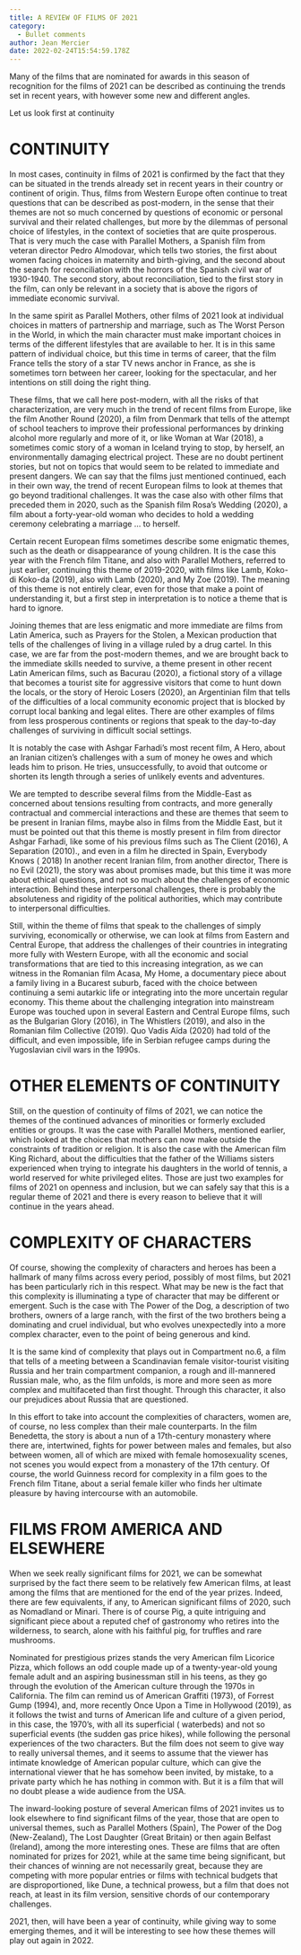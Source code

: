 ```yaml
---
title: A REVIEW OF FILMS OF 2021
category:
  - Bullet comments
author: Jean Mercier
date: 2022-02-24T15:54:59.178Z
---
```

Many of the films that are nominated for awards in this season of recognition for the films of 2021 can be described as continuing the trends set in recent years, with however some new and different angles.

Let us look first at continuity

# CONTINUITY

In most cases, continuity in films of 2021 is confirmed by the fact that they can be situated in the trends already set in recent years in their country or continent of origin. 
Thus, films from Western Europe often continue to treat questions that can be described as post-modern, in the sense that their themes are not so much concerned by questions of economic or personal survival and their related challenges, but more by the dilemmas of personal choice of lifestyles, in the context of societies that are quite prosperous. That is very much the case with Parallel Mothers, a Spanish film from veteran director Pedro Almodovar, which tells two stories, the first about women facing choices in maternity and birth-giving, and the second about the search for reconciliation with the horrors of the Spanish civil war of 1930-1940. The second story, about reconciliation, tied to the first story in the film, can only be relevant in a society that is above the rigors of immediate economic survival.

In the same spirit as Parallel Mothers, other films of 2021 look at  individual choices in matters of partnership and marriage, such as The Worst Person in the World, in which the main character must make important choices in terms of the different lifestyles that are available to her. It is in this same pattern of individual choice, but this time in terms of career, that the film France tells the story of a star TV news anchor in France, as she is sometimes torn between her career, looking for the spectacular, and her intentions on still doing the right thing.

These films, that we call here post-modern, with all the risks of that characterization, are very much in the trend of recent films from Europe, like the film Another Round (2020), a film from Denmark that tells of the attempt of school teachers to improve their professional performances by drinking alcohol more regularly and more of it, or like Woman at War (2018), a sometimes comic story of a woman in Iceland trying to stop, by herself, an environmentally damaging electrical project. These are no doubt pertinent stories, but not on topics that would seem to be related to immediate and present dangers. 
We can say that the films just mentioned continued, each in their own way, the trend of recent European films to look at themes that go beyond traditional challenges. It was the case also with other films that preceded them in 2020, such as the Spanish film Rosa’s Wedding (2020), a film about a forty-year-old woman who decides to hold a wedding ceremony celebrating a marriage … to herself.

Certain recent European films sometimes describe some enigmatic themes, such as the death or disappearance of young children. It is the case this year with the French film Titane, and also with Parallel Mothers, referred to just earlier, continuing this theme of 2019-2020, with films like Lamb, Koko-di Koko-da (2019), also with Lamb (2020), and My Zoe (2019).  The meaning of this theme is not entirely clear, even for those that make a point of understanding it, but a first step in interpretation is to notice a theme that is hard to ignore.

Joining themes that are less enigmatic and more immediate are films from Latin America, such as Prayers for the Stolen, a Mexican production that tells of the challenges of living in a village ruled by a drug cartel. In this case, we are far from the post-modern themes, and we are brought back to the immediate skills needed to survive, a theme present in other recent Latin American films, such as Bacurau (2020), a fictional story of a village that becomes a tourist site for aggressive visitors that come to hunt down the locals, or the story of Heroic Losers (2020), an Argentinian film that tells of the difficulties of a local community economic project that is blocked by corrupt local banking and legal elites.
There are other examples of films from less prosperous continents or regions that speak to the day-to-day challenges of surviving in difficult social settings.

It is notably the case with Ashgar Farhadi’s most recent film, A Hero, about an Iranian citizen’s challenges with a sum of money he owes and which leads him to prison. He tries, unsuccessfully, to avoid that outcome or shorten its length through a series of unlikely events and adventures.

We are tempted to describe several films from the Middle-East as concerned about tensions resulting from contracts, and more generally contractual and commercial interactions and these are themes that seem to be present in Iranian films, maybe also in films from the Middle East, but it must be pointed out that this theme is mostly present in film from director Ashgar Farhadi, like some of his previous films such as The Client (2016), A Separation (2010)., and even in a film he directed in Spain, Everybody Knows ( 2018) In another recent Iranian film, from another director,  There is no Evil (2021), the story was about promises made, but this time it was more about ethical questions, and not so much about the challenges of economic interaction. Behind these interpersonal challenges, there is probably the absoluteness and rigidity of the political authorities, which may contribute to interpersonal difficulties.

Still, within the theme of films that speak to the challenges of simply surviving,  economically or otherwise, we can look at films from Eastern and Central Europe, that address the challenges of their countries in integrating more fully with Western Europe, with all the economic and social transformations that are tied to this increasing integration, as we can witness in the Romanian film  Acasa, My Home, a documentary piece about a family living in a Bucarest suburb, faced with the choice between continuing a semi autarkic life or integrating into the more uncertain regular economy. This theme about the challenging integration into mainstream Europe was touched upon in several Eastern and Central Europe films, such as the Bulgarian Glory (2016), in The Whistlers (2019), and also in the Romanian film Collective (2019). Quo Vadis Aïda (2020) had told of the difficult, and even impossible, life in Serbian refugee camps during the Yugoslavian civil wars in the 1990s. 

# OTHER ELEMENTS OF CONTINUITY

Still, on the question of continuity of films of 2021, we can notice the themes of the continued advances of minorities or formerly excluded entities or groups. 
It was the case with Parallel Mothers, mentioned earlier, which looked at the choices that mothers can now make outside the constraints of tradition or religion. It is also the case with the American film King Richard, about the difficulties that the father of the Williams sisters experienced when trying to integrate his daughters in the world of tennis, a world reserved for white privileged elites. 
Those are just two examples for films of 2021 on openness and inclusion, but we can safely say that this is a regular theme of 2021 and there is every reason to believe that it will continue in the years ahead. 

# COMPLEXITY OF CHARACTERS

Of course, showing the complexity of characters and heroes has been a hallmark of many films across every period, possibly of most films, but 2021 has been particularly rich in this respect. What may be new is the fact that this complexity is illuminating a type of character that may be different or emergent. Such is the case with The Power of the Dog, a description of two brothers, owners of a large ranch, with the first of the two brothers being a dominating and cruel individual, but who evolves unexpectedly into a more complex character, even to the point of being generous and kind.

It is the same kind of complexity that plays out in Compartment no.6, a film that tells of a meeting between a Scandinavian female visitor-tourist visiting Russia and her train compartment companion, a rough and ill-mannered Russian male, who, as the film unfolds, is more and more seen as more complex and multifaceted than first thought. Through this character, it also our prejudices about Russia that are questioned.

In this effort to take into account the complexities of characters, women are, of course, no less complex than their male counterparts. In the film Benedetta, the story is about a nun of a 17th-century monastery where there are, intertwined, fights for power between males and females, but also between women, all of which are mixed with female homosexuality scenes, not scenes you would expect from a monastery of the 17th century. Of course, the world Guinness record for complexity in a film goes to the French film Titane, about a serial female killer who finds her ultimate pleasure by having intercourse with an automobile. 

# FILMS FROM AMERICA AND ELSEWHERE

When we seek really significant films for 2021, we can be somewhat surprised by the fact there seem to be relatively few American films, at least among the films that are mentioned for the end of the year prizes. Indeed, there are few equivalents, if any, to American significant films of 2020, such as Nomadland or Minari. There is of course Pig, a quite intriguing and significant piece about a reputed chef of gastronomy who retires into the wilderness, to search, alone with his faithful pig, for truffles and rare mushrooms.

Nominated for prestigious prizes stands the very American film Licorice Pizza, which follows an odd couple made up of a twenty-year-old young female adult and an aspiring businessman still in his teens, as they go through the evolution of the American culture through the 1970s in California. The film can remind us of American Graffiti (1973), of Forrest Gump (1994), and, more recently Once Upon a Time in Hollywood (2019), as it follows the twist and turns of American life and culture of a given period, in this case, the 1970’s, with all its superficial ( waterbeds) and not so superficial events  (the sudden gas price hikes), while following the personal experiences of the two characters. But the film does not seem to give way to really universal themes, and it seems to assume that the viewer has intimate knowledge of American popular culture, which can give the international viewer that he has somehow been invited, by mistake, to a private party which he has nothing in common with. But it is a film that will no doubt please a wide audience from the USA.

The inward-looking posture of several American films of 2021 invites us to look elsewhere to find significant films of the year, those that are open to universal themes, such as Parallel Mothers (Spain), The Power of the Dog (New-Zealand), The Lost Daughter (Great Britain) or then again Belfast (Ireland), among the more interesting ones. These are films that are often nominated for prizes for 2021, while at the same time being significant, but their chances of winning are not necessarily great, because they are competing with more popular entries or films with technical budgets that are disproportioned, like Dune, a technical prowess, but a film that does not reach, at least in its film version, sensitive chords of our contemporary challenges.

2021, then, will have been a year of continuity, while giving way to some emerging themes, and it will be interesting to see how these themes will play out again in 2022. 
